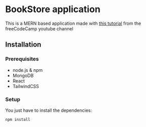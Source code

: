 # BookStore application

This is a MERN based application made with <a href="https://www.youtube.com/watch?v=-42K44A1oMA">this tutorial</a> from the freeCodeCamp youtube channel

## Installation

### Prerequisites

- node.js & npm
- MongoDB
- React
- TailwindCSS

### Setup

You just have to install the dependencies:

    
    npm install
    
